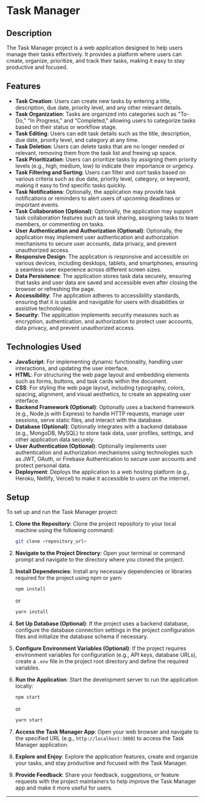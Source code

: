 # Task Manager

## Description

The Task Manager project is a web application designed to help users manage their tasks effectively. It provides a platform where users can create, organize, prioritize, and track their tasks, making it easy to stay productive and focused.

## Features

- **Task Creation**: Users can create new tasks by entering a title, description, due date, priority level, and any other relevant details.
- **Task Organization**: Tasks are organized into categories such as "To-Do," "In Progress," and "Completed," allowing users to categorize tasks based on their status or workflow stage.
- **Task Editing**: Users can edit task details such as the title, description, due date, priority level, and category at any time.
- **Task Deletion**: Users can delete tasks that are no longer needed or relevant, removing them from the task list and freeing up space.
- **Task Prioritization**: Users can prioritize tasks by assigning them priority levels (e.g., high, medium, low) to indicate their importance or urgency.
- **Task Filtering and Sorting**: Users can filter and sort tasks based on various criteria such as due date, priority level, category, or keyword, making it easy to find specific tasks quickly.
- **Task Notifications**: Optionally, the application may provide task notifications or reminders to alert users of upcoming deadlines or important events.
- **Task Collaboration (Optional)**: Optionally, the application may support task collaboration features such as task sharing, assigning tasks to team members, or commenting on tasks.
- **User Authentication and Authorization (Optional)**: Optionally, the application may implement user authentication and authorization mechanisms to secure user accounts, data privacy, and prevent unauthorized access.
- **Responsive Design**: The application is responsive and accessible on various devices, including desktops, tablets, and smartphones, ensuring a seamless user experience across different screen sizes.
- **Data Persistence**: The application stores task data securely, ensuring that tasks and user data are saved and accessible even after closing the browser or refreshing the page.
- **Accessibility**: The application adheres to accessibility standards, ensuring that it is usable and navigable for users with disabilities or assistive technologies.
- **Security**: The application implements security measures such as encryption, authentication, and authorization to protect user accounts, data privacy, and prevent unauthorized access.

## Technologies Used

- **JavaScript**: For implementing dynamic functionality, handling user interactions, and updating the user interface.
- **HTML**: For structuring the web page layout and embedding elements such as forms, buttons, and task cards within the document.
- **CSS**: For styling the web page layout, including typography, colors, spacing, alignment, and visual aesthetics, to create an appealing user interface.
- **Backend Framework (Optional)**: Optionally uses a backend framework (e.g., Node.js with Express) to handle HTTP requests, manage user sessions, serve static files, and interact with the database.
- **Database (Optional)**: Optionally integrates with a backend database (e.g., MongoDB, MySQL) to store task data, user profiles, settings, and other application data securely.
- **User Authentication (Optional)**: Optionally implements user authentication and authorization mechanisms using technologies such as JWT, OAuth, or Firebase Authentication to secure user accounts and protect personal data.
- **Deployment**: Deploys the application to a web hosting platform (e.g., Heroku, Netlify, Vercel) to make it accessible to users on the internet.

## Setup

To set up and run the Task Manager project:

1. **Clone the Repository**: Clone the project repository to your local machine using the following command:

   ```bash
   git clone <repository_url>
   ```

2. **Navigate to the Project Directory**: Open your terminal or command prompt and navigate to the directory where you cloned the project.

3. **Install Dependencies**: Install any necessary dependencies or libraries required for the project using npm or yarn:

   ```bash
   npm install
   ```

   or

   ```bash
   yarn install
   ```

4. **Set Up Database (Optional)**: If the project uses a backend database, configure the database connection settings in the project configuration files and initialize the database schema if necessary.

5. **Configure Environment Variables (Optional)**: If the project requires environment variables for configuration (e.g., API keys, database URLs), create a `.env` file in the project root directory and define the required variables.

6. **Run the Application**: Start the development server to run the application locally:

   ```bash
   npm start
   ```

   or

   ```bash
   yarn start
   ```

7. **Access the Task Manager App**: Open your web browser and navigate to the specified URL (e.g., `http://localhost:3000`) to access the Task Manager application.

8. **Explore and Enjoy**: Explore the application features, create and organize your tasks, and stay productive and focused with the Task Manager.

9. **Provide Feedback**: Share your feedback, suggestions, or feature requests with the project maintainers to help improve the Task Manager app and make it more useful for users.

---